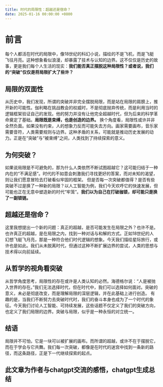 ```yaml
---
title: 时代的局限性：超越还是宿命？
date: 2025-01-16 00:00:00 +0800
---
```


# 前言

   每个人都活在时代的局限中，像18世纪的科幻小说，描绘的不是飞机，而是飞艇飞往月亮。这种想象看似浪漫，却暴露了技术与认知的边界。这不仅仅是历史的故事，更是我们每个人生活的现实：**我们能否真正摆脱这种局限性？或者说，我们的“突破”仅仅是将局限扩大了些许？**

## 局限的双面性

   从历史中，我们发现，所谓的突破并非完全摆脱局限，而是站在局限的肩膀上，推开新的可能性。伽利略在挑战教会的权威时，不是彻底抛弃传统，而是利用当时的逻辑框架验证自己的发现。他的努力并没有让他完全超越时代，但为后来的科学革命奠定了基础。**局限既是束缚，也是创造的边界。**
   换个角度看，局限性或许并非全然负面。如果没有约束，人的想象力反而可能失去方向。画家需要画布，音乐家需要音符，人类需要规则与边界。这种矛盾的关系，可能就是推动历史发展的动力。正是在“突破”与“被束缚”之间，人类找到了持续探索的意义。

## 为何突破？

   如果说局限是不可避免的，那为什么人类依然不断试图超越它？这可能归结于一种内在的“不满足感”。时代的不如意会刺激我们寻找更好的答案，而对未知的渴望，则让我们愿意冒险去打破看似牢固的框架。
   但是否每一次突破都值得？是否有些突破不过是换了一种新的局限？以人工智能为例，我们今天欢呼它的快速发展，但可能也正在无意中塑造新的时代“牢笼”。**我们以为自己在打破枷锁，却可能只是换了一副锁链。**
## 超越还是宿命？

   这里我想提出一个新的问题：真正的超越，是否可能发生在局限之外？也许不是。也许真正的超越，是在局限之内，找到一种对话与和解的方式。正如18世纪的人幻想飞艇飞月亮，那是一种符合他们时代逻辑的想象。今天我们描绘星际旅行，或许也是如此。我们从未脱离时代，但通过这种不断扩展边界的尝试，人类的思想与技术得以向前延续。

## 从哲学的视角看突破

   从哲学角度思考，局限性的存在或许是人类认知的必然。海德格尔说：“人是被抛入世界的存在。”我们无法选择时代，但在时代中，我们可以选择如何面对。突破的意义，未必是彻底改变，而是理解局限的深层逻辑，并在此基础上进行创造。
   有趣的是，当我们不断努力去突破时代时，我们的奋斗本身也成为了一个时代的象征。今天我们讨论人工智能、可持续发展，这些话题不仅定义了我们的突破方向，也定义了我们局限的边界。突破与局限，似乎是一种永恒的对立统一。

## 结语

   局限并不可怕，它是一块可以被扩展的画布。而所谓的超越，或许不在于摆脱它，而在于学会与它共舞。我们每一次突破，都像是在时代的迷宫中找到一条新的路径，而这条路径，正是下一代继续探索的起点。
      
## 此文章为作者与chatgpt交流的感悟，chatgpt生成总结